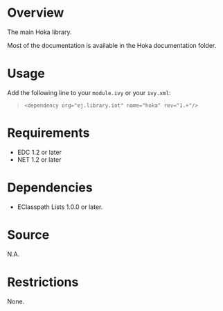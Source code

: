 <!--
	Markdown
	Copyright 2016 IS2T. All rights reserved.
	IS2T PROPRIETARY/CONFIDENTIAL. Use is subject to license terms.
-->

# Overview

The main Hoka library.

Most of the documentation is available in the Hoka documentation folder.

# Usage
Add the following line to your `module.ivy` or your `ivy.xml`:
> `<dependency org="ej.library.iot" name="hoka" rev="1.+"/>`
	
# Requirements
  - EDC 1.2 or later
  - NET 1.2 or later

# Dependencies
  - EClasspath Lists 1.0.0 or later.

# Source
N.A.

# Restrictions
None.